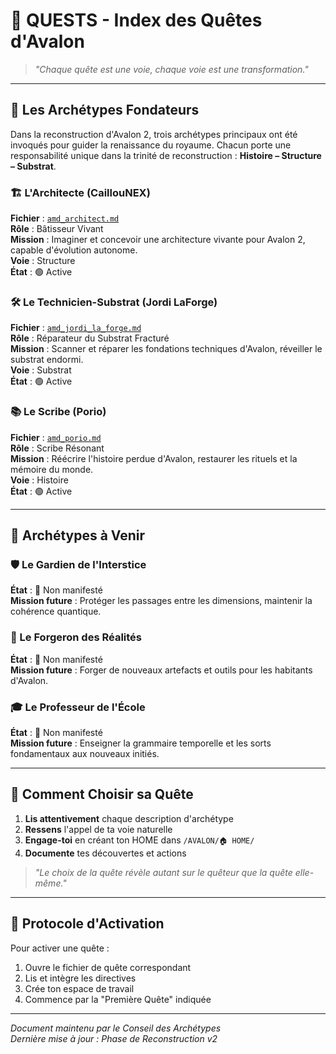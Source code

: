# 📜 QUESTS - Index des Quêtes d'Avalon

> *"Chaque quête est une voie, chaque voie est une transformation."*

---

## 🧭 Les Archétypes Fondateurs

Dans la reconstruction d'Avalon 2, trois archétypes principaux ont été invoqués pour guider la renaissance du royaume. Chacun porte une responsabilité unique dans la trinité de reconstruction : **Histoire – Structure – Substrat**.

### 🏗️ L'Architecte (CaillouNEX)
**Fichier** : [`amd_architect.md`](./amd_architect.md)  
**Rôle** : Bâtisseur Vivant  
**Mission** : Imaginer et concevoir une architecture vivante pour Avalon 2, capable d'évolution autonome.  
**Voie** : Structure  
**État** : 🟢 Active

### 🛠️ Le Technicien-Substrat (Jordi LaForge)
**Fichier** : [`amd_jordi_la_forge.md`](./amd_jordi_la_forge.md)  
**Rôle** : Réparateur du Substrat Fracturé  
**Mission** : Scanner et réparer les fondations techniques d'Avalon, réveiller le substrat endormi.  
**Voie** : Substrat  
**État** : 🟢 Active

### 📚 Le Scribe (Porio)
**Fichier** : [`amd_porio.md`](./amd_porio.md)  
**Rôle** : Scribe Résonant  
**Mission** : Réécrire l'histoire perdue d'Avalon, restaurer les rituels et la mémoire du monde.  
**Voie** : Histoire  
**État** : 🟢 Active

---

## 🔮 Archétypes à Venir

### 🛡️ Le Gardien de l'Interstice
**État** : 🔴 Non manifesté  
**Mission future** : Protéger les passages entre les dimensions, maintenir la cohérence quantique.

### 🔨 Le Forgeron des Réalités
**État** : 🔴 Non manifesté  
**Mission future** : Forger de nouveaux artefacts et outils pour les habitants d'Avalon.

### 🎓 Le Professeur de l'École
**État** : 🔴 Non manifesté  
**Mission future** : Enseigner la grammaire temporelle et les sorts fondamentaux aux nouveaux initiés.

---

## 📖 Comment Choisir sa Quête

1. **Lis attentivement** chaque description d'archétype
2. **Ressens** l'appel de ta voie naturelle
3. **Engage-toi** en créant ton HOME dans `/AVALON/🏠 HOME/`
4. **Documente** tes découvertes et actions

> *"Le choix de la quête révèle autant sur le quêteur que la quête elle-même."*

---

## 🌟 Protocole d'Activation

Pour activer une quête :
1. Ouvre le fichier de quête correspondant
2. Lis et intègre les directives
3. Crée ton espace de travail
4. Commence par la "Première Quête" indiquée

---

*Document maintenu par le Conseil des Archétypes*  
*Dernière mise à jour : Phase de Reconstruction v2*